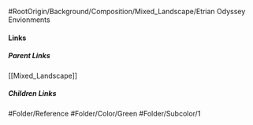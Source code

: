 #RootOrigin/Background/Composition/Mixed_Landscape/Etrian Odyssey Envionments
#### Links
##### Parent Links
[[Mixed_Landscape]]
##### Children Links
#Folder/Reference
#Folder/Color/Green
#Folder/Subcolor/1
